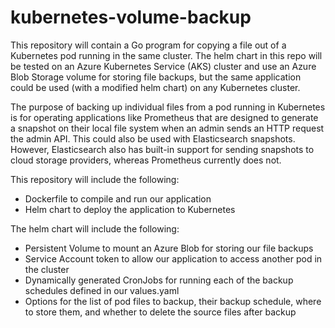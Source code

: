 # kubernetes-volume-backup

This repository will contain a Go program for copying a file out of a Kubernetes pod running in the same cluster. The helm chart in this repo will be tested on an Azure Kubernetes Service (AKS) cluster and use an Azure Blob Storage volume for storing file backups, but the same application could be used (with a modified helm chart) on any Kubernetes cluster.

The purpose of backing up individual files from a pod running in Kubernetes is for operating applications like Prometheus that are designed to generate a snapshot on their local file system when an admin sends an HTTP request the admin API. This could also be used with Elasticsearch snapshots. However, Elasticsearch also has built-in support for sending snapshots to cloud storage providers, whereas Prometheus currently does not.

This repository will include the following:
- Dockerfile to compile and run our application
- Helm chart to deploy the application to Kubernetes

The helm chart will include the following:
- Persistent Volume to mount an Azure Blob for storing our file backups
- Service Account token to allow our application to access another pod in the cluster
- Dynamically generated CronJobs for running each of the backup schedules defined in our values.yaml
- Options for the list of pod files to backup, their backup schedule, where to store them, and whether to delete the source files after backup
